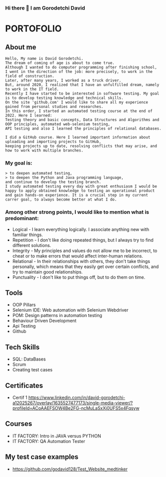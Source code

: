 ### Hi there 👋 I am Gorodetchi David

<!--
**godavid128/godavid128** is a ✨ _special_ ✨ repository because its `README.md` (this file) appears on your GitHub profile.

Here are some ideas to get you started:

- 🔭 I’m currently working on Palifor Logistics
- 🌱 I’m currently learning Automation Testing
- 👯 I’m looking to collaborate on ...
- 🤔 I’m looking for help with ...
- 💬 Ask me about ...
- 📫 How to reach me: ...
- 😄 Pronouns: ...
- ⚡ Fun fact: ...
-->

# PORTOFOLIO
## About me
```
Hello, My name is David Gorodetchi.
The dream of coming of age is about to come true.
Although I wanted to do computer programming after finishing school, 
I went in the direction of the job: more precisely, to work in the field of construction.
Later, after many years, I worked as a truck driver.
But, around 2020, I realized that I have an unfulfilled dream, namely to work in the IT field.
Recently I have started to be interested in software testing. My goal is to develop testing knowledge and technical skills. 
On the site 'github.com' I would like to share all my experience gained from personal studies and researches. 
In this order, I started an automated testing course at the end of 2022. Here I learned: 
Testing theory and basic concepts, Data Structures and Algorithms and OOP principles, automated web-selenium testing, 
API testing and also I learned the principles of relational databases.
```
```
I did a GitHub course. Here I learned important information about uploading and importing projects to GitHub, 
keeping projects up to date, resolving conflicts that may arise, and how to work with multiple branches.
```

### My goal is:
```
> to deepen automated testing,
> to deepen the Python and Java programming language,
and continue to develop the testing branch.
I study automated testing every day with great enthusiasm I would be happy to apply obtained knowledge to testing an operational product 
and gain hands-on experience. It is a crucial step in my current carrer goal, to always become better at what I do.
```
### Among other strong points, I would like to mention what is predominant:
- Logical - I learn everything logically. I associate anything new with familiar things.
- Repetition - I don't like doing repeated things, but I always try to find different solutions.
- Integrity - My principles and values do not allow me to be incorrect, 
to cheat or to make errors that would affect inter-human relations.
- Relational - In their relationships with others, they don't take things personally,
which means that they easily get over certain conflicts, and try to maintain good relationships.
- Punctuality - I don't like to put things off, but to do them on time.

## Tools
* OOP Pillars
* Selenium IDE: Web automation with Selenium Webdriver
* POM: Design patterns in automation testing
* Behaviour Driven Development
* Api Testing
* Github
## Tech Skills
* SQL: DataBases
* Scrum
* Creating test cases
## Certificates
* Certif 1 https://www.linkedin.com/in/david-gorodetchi-a12025267/overlay/1635527477173/single-media-viewer/?profileId=ACoAAEFSOW4Be2FG-ncMuLaSxXj0UFS5x4Fqsyw
## Courses
* IT FACTORY: Intro in JAVA versus PYTHON
* IT FACTORY: QA Automation Tester
## My test case examples
* https://github.com/godavid128/Test_Website_medtinker
